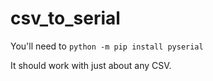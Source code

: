 # csv_to_serial
You'll need to `python -m pip install pyserial`

It should work with just about any CSV.

